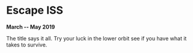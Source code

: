 # Escape ISS

**March -- May 2019**

The title says it all.  Try your luck in the lower orbit see if you have what it takes to survive.  

